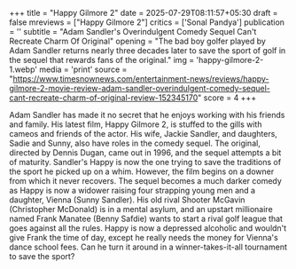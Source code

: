 +++
title = "Happy Gilmore 2"
date = 2025-07-29T08:11:57+05:30
draft = false
mreviews = ["Happy Gilmore 2"]
critics = ['Sonal Pandya']
publication = ''
subtitle = "Adam Sandler's Overindulgent Comedy Sequel Can't Recreate Charm Of Original"
opening = "The bad boy golfer played by Adam Sandler returns nearly three decades later to save the sport of golf in the sequel that rewards fans of the original."
img = 'happy-gilmore-2-1.webp'
media = 'print'
source = "https://www.timesnownews.com/entertainment-news/reviews/happy-gilmore-2-movie-review-adam-sandler-overindulgent-comedy-sequel-cant-recreate-charm-of-original-review-152345170"
score = 4
+++

Adam Sandler has made it no secret that he enjoys working with his friends and family. His latest film, Happy Gilmore 2, is stuffed to the gills with cameos and friends of the actor. His wife, Jackie Sandler, and daughters, Sadie and Sunny, also have roles in the comedy sequel. The original, directed by Dennis Dugan, came out in 1996, and the sequel attempts a bit of maturity. Sandler's Happy is now the one trying to save the traditions of the sport he picked up on a whim. However, the film begins on a downer from which it never recovers. The sequel becomes a much darker comedy as Happy is now a widower raising four strapping young men and a daughter, Vienna (Sunny Sandler). His old rival Shooter McGavin (Christopher McDonald) is in a mental asylum, and an upstart millionaire named Frank Manatee (Benny Safdie) wants to start a rival golf league that goes against all the rules. Happy is now a depressed alcoholic and wouldn't give Frank the time of day, except he really needs the money for Vienna's dance school fees. Can he turn it around in a winner-takes-it-all tournament to save the sport?
